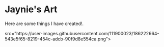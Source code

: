 <!DOCTYPE html>
<html>
<head>
<title>Page Title</title>
</head>
<body>

<h1>Jaynie's Art</h1>
<p>Here are some things I have created!.</p>
src="https://user-images.githubusercontent.com/111900023/186222664-543e5f65-8219-454c-adcb-90f9d8e554ca.png">


</body>
</html>



